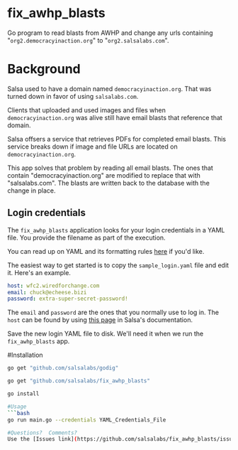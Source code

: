 # fix_awhp_blasts
Go program to read blasts from AWHP and change any urls containing "`org2.democracyinaction.org`" to "`org2.salsalabs.com`".
# Background
Salsa used to have a domain named `democracyinaction.org`.  That was turned down in favor of using  `salsalabs.com`.

Clients that uploaded and used images and files when `democracyinaction.org` was alive still have email blasts that reference that domain.

Salsa offsers a service that retrieves PDFs for completed email blasts. This service breaks down if image and file URLs are located on
`democracyinaction.org`.

This app solves that problem by reading all email blasts.  The ones that contain "democracyinaction.org" are modified to replace that with
"salsalabs.com".  The blasts are written back to the database with the change in place.

## Login credentials

The `fix_awhp_blasts` application looks for your login credentials in a YAML file.  You provide the filename as part of the execution.

You can read up on YAML and its formatting rules [here](https://en.wikipedia.org/wiki/YAML) if you'd like.

  The easiest way to get started is to  copy the `sample_login.yaml` file and edit it.  Here's an example.
```yaml
host: wfc2.wiredforchange.com
email: chuck@echeese.bizi
password: extra-super-secret-password!
```
The `email` and `password` are the ones that you normally use to log in. The `host` can be found by using [this page](https://help.salsalabs.com/hc/en-us/articles/115000341773-Salsa-Application-Program-Interface-API-#api_host) in Salsa's documentation.

Save the new login YAML file to disk.  We'll need it when we  run the `fix_awhp_blasts` app.

#Installation
```bash
go get "github.com/salsalabs/godig"

go get "github.com/salsalabs/fix_awhp_blasts"

go install

#Usage
```bash
go run main.go --credentials YAML_Credentials_File

#Questions?  Comments?
Use the [Issues link](https://github.com/salsalabs/fix_awhp_blasts/issues) in the repository.  Don't waste your time by contacting Salsa support.
